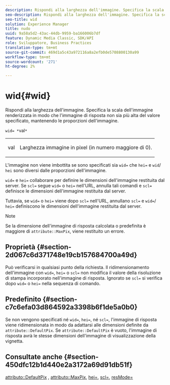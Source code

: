 ```yaml
---
description: Rispondi alla larghezza dell'immagine. Specifica la scala dell'immagine renderizzata in modo che l'immagine di risposta non sia più alta del valore specificato, mantenendo le proporzioni dell'immagine.
seo-description: Rispondi alla larghezza dell'immagine. Specifica la scala dell'immagine renderizzata in modo che l'immagine di risposta non sia più alta del valore specificato, mantenendo le proporzioni dell'immagine.
seo-title: wid
solution: Experience Manager
title: nudo
uuid: 9a58a5d2-43ac-44db-9959-ba166006b7df
feature: Dynamic Media Classic, SDK/API
role: Sviluppatore, Business Practices
translation-type: tm+mt
source-git-commit: 469d1a5c43a972116a8a2efb0de5708800130a99
workflow-type: tm+mt
source-wordcount: '271'
ht-degree: 2%

---
```



# wid{#wid}

Rispondi alla larghezza dell&#39;immagine. Specifica la scala dell&#39;immagine renderizzata in modo che l&#39;immagine di risposta non sia più alta del valore specificato, mantenendo le proporzioni dell&#39;immagine.

`wid= *`val`*`

<table id="simpletable_1C898A7B99114BE986EC5553F6A31E82"> 
 <tr class="strow"> 
  <td class="stentry"> <p><span class="varname"> val</span> </p> </td> 
  <td class="stentry"> <p>Larghezza immagine in pixel (in numero maggiore di 0). </p></td> 
 </tr> 
</table>

L&#39;immagine non viene imbottita se sono specificati sia `wid=` che `hei=` e `wid`/ `hei` sono diversi dalle proporzioni dell&#39;immagine.

`wid=` e  `hei=` collaborare per definire le dimensioni dell&#39;immagine restituita dal server. Se `scl=` segue `wid=` o `hei=` nell&#39;URL, annulla tali comandi e `scl=` definisce le dimensioni dell&#39;immagine restituita dal server.

Tuttavia, se `wid=` o `hei=` viene dopo `scl=` nell&#39;URL, annullano `scl=` e `wid=`/ `hei=` definiscono le dimensioni dell&#39;immagine restituita dal server.

>[!NOTE]
>
>Se la dimensione dell&#39;immagine di risposta calcolata o predefinita è maggiore di `attribute::MaxPix`, viene restituito un errore.

## Proprietà {#section-2d067c6d371748e19cb157684700a49d}

Può verificarsi in qualsiasi punto della richiesta. Il ridimensionamento dell&#39;immagine con `wid=`, `hei=` o `scl=` non modifica il valore della risoluzione di stampa incorporato nell&#39;immagine di risposta. Ignorato se `scl=` si verifica dopo `wid=` o `hei=` nella sequenza di comando.

## Predefinito {#section-c7c6efa03d864592a3398b6f1de5a0b0}

Se non vengono specificati né `wid=`, `hei=`, né `scl=`, l&#39;immagine di risposta viene ridimensionata in modo da adattarsi alle dimensioni definite da `attribute::DefaultPix`. Se `attribute::DefaultPix` è vuoto, l&#39;immagine di risposta avrà le stesse dimensioni dell&#39;immagine di visualizzazione della vignetta.

## Consultate anche {#section-450dfc12b1d440e2a3172a69d91db51f}

[attributo::DefaultPix](../../../../../ir-api/material-cat/image-rendering-api-ref/c-ir-material-catalog/c-ir-attributes-reference/r-ir-defaultpix.md#reference-102c98f9b5d24d2aaaeb756653fb0e6f) ,  [attributo::MaxPix](../../../../../ir-api/material-cat/image-rendering-api-ref/c-ir-material-catalog/c-ir-attributes-reference/r-ir-maxpix.md#reference-569f186bbc2840a6bd3cffa8ff3e7657),  [hei=](../../../../../ir-api/http-protocol/image-rendering-api-ref/c-ir-http-protocol-ref/c-ir-http-protocol-command-reference/r-ir-hei.md#reference-1c08f60365a94417a39867c09cac5478),  [scl=](../../../../../ir-api/http-protocol/image-rendering-api-ref/c-ir-http-protocol-ref/c-ir-http-protocol-command-reference/r-ir-scl.md#reference-b14b51a6cbe34f0bba42880540592f29),  [resMode=](../../../../../ir-api/http-protocol/image-rendering-api-ref/c-ir-http-protocol-ref/c-ir-http-protocol-command-reference/r-ir-http-resmode.md#reference-851a5b636f8948cfb11456c9b7dab0d3)
